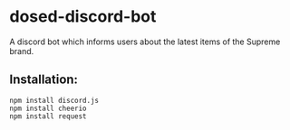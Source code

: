 # dosed-discord-bot
A discord bot which informs users about the latest items of the Supreme brand.


## Installation:
```
npm install discord.js
npm install cheerio
npm install request
```
